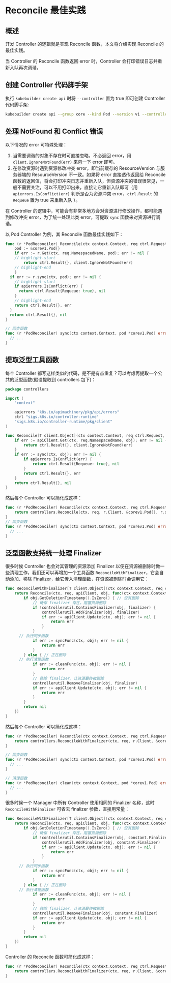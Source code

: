 # Reconcile 最佳实践

## 概述

开发 Controller 的逻辑就是实现 Reconcile 函数，本文将介绍实现 Reconcile 的最佳实践。

当 Controller 的 Reconcile 函数返回 error 时，Controller 会打印错误日志并重新入队再次调谐。

## 创建 Controller 代码脚手架

执行 `kubebuilder create api` 时将 `--controller` 置为 true 即可创建 Controller 代码脚手架:

```bash
kubebuilder create api --group core --kind Pod --version v1 --controller=true --resource=false
```

## 处理 NotFound 和 Conflict 错误

以下情况的 error 可特殊处理：
1. 当需要调谐的对象不存在时可直接忽略，不必返回 error，用 `client.IgnoreNotFound(err)` 来包一下 error 即可。
2. 在修改资源时遇到资源修改冲突 error，即当前缓存的 ResourceVersion 与服务器端的 ResourceVersion 不一致。如果将 error 直接透传返回给 Reconcile 函数的返回值，将会打印冲突日志并重新入队，但资源冲突的错误很常见，一般不需要关注，可以不用打印出来，直接让它重新入队即可（用 `apierrors.IsConflict(err)` 判断是否为资源冲突 error，`ctrl.Result` 的 `Requeue` 置为 true 来重新入队 ）。

在 Controller 的逻辑中，可能会有非常多地方会对资源进行修改操作，都可能遇到修改冲突 error，为了统一处理此类 error，可提取 `sync` 函数来对资源进行调谐。

以 Pod Controller 为例，其 Reconcile 函数最佳实践如下：

```go showLineNumbers
func (r *PodReconciler) Reconcile(ctx context.Context, req ctrl.Request) (ctrl.Result, error) {
	pod := &corev1.Pod{}
	if err := r.Get(ctx, req.NamespacedName, pod); err != nil {
    // highlight-start
		return ctrl.Result{}, client.IgnoreNotFound(err)
    // highlight-end
	}
  if err := r.sync(ctx, pod); err != nil {
    // highlight-start
    if apierrors.IsConflict(err) {
      return ctrl.Result{Requeue: true}, nil
    }
    // highlight-end
    return ctrl.Result{}, err
  }
  return ctrl.Result{}, nil
}

// 同步函数
func (r *PodReconciler) sync(ctx context.Context, pod *corev1.Pod) error {
  // ...
}
```

## 提取泛型工具函数

每个 Controller 都写这样类似的代码，是不是有点重复？可以考虑再提取一个公共的泛型函数(假设提取到 controllers 包下)：

```go showLineNumbers
package controllers

import (
	"context"

	apierrors "k8s.io/apimachinery/pkg/api/errors"
	ctrl "sigs.k8s.io/controller-runtime"
	"sigs.k8s.io/controller-runtime/pkg/client"
)

func Reconcile[T client.Object](ctx context.Context, req ctrl.Request, apiClient client.Client, obj T, sync func(ctx context.Context, obj T) error) (ctrl.Result, error) {
	if err := apiClient.Get(ctx, req.NamespacedName, obj); err != nil {
		return ctrl.Result{}, client.IgnoreNotFound(err)
	}
	if err := sync(ctx, obj); err != nil {
		if apierrors.IsConflict(err) {
			return ctrl.Result{Requeue: true}, nil
		}
		return ctrl.Result{}, err
	}
	return ctrl.Result{}, nil
}
```

然后每个 Controller 可以简化成这样：

```go showLineNumbers
func (r *PodReconciler) Reconcile(ctx context.Context, req ctrl.Request) (ctrl.Result, error) {
	return controllers.Reconcile(ctx, req, r.Client, &corev1.Pod{}, r.sync)
}
// 同步函数
func (r *PodReconciler) sync(ctx context.Context, pod *corev1.Pod) error {
  // ...
}
```

## 泛型函数支持统一处理 Finalizer

很多时候 Controller 也会对其管理的资源添加 Finalizer 以便在资源被删除时做一些清理工作，我们还可以再增加一个工具函数 `ReconcileWithFinalizer`，它会自动添加、移除 Finalizer，给它传入清理函数，在资源被删除时会调用它：

```go
func ReconcileWithFinalizer[T client.Object](ctx context.Context, req ctrl.Request, apiClient client.Client, obj T, finalizer string, syncFunc func(ctx context.Context, obj T) error, cleanFunc func(ctx context.Context, obj T) error) (ctrl.Result, error) {
	return Reconcile(ctx, req, apiClient, obj, func(ctx context.Context, obj T) error {
		if obj.GetDeletionTimestamp().IsZero() { // 没有删除
			// 确保 finalizer 存在，阻塞资源删除
			if !controllerutil.ContainsFinalizer(obj, finalizer) {
				controllerutil.AddFinalizer(obj, finalizer)
				if err := apiClient.Update(ctx, obj); err != nil {
					return err
				}
			}
      // 执行同步函数
			if err := syncFunc(ctx, obj); err != nil {
				return err
			}
		} else { // 正在删除
      // 执行清理函数
			if err := cleanFunc(ctx, obj); err != nil {
				return err
			}
			// 移除 finalizer，让资源最终被删除
			controllerutil.RemoveFinalizer(obj, finalizer)
			if err := apiClient.Update(ctx, obj); err != nil {
				return err
			}
		}
		return nil
	})
}
```
然后每个 Controller 可以简化成这样：

```go showLineNumbers
func (r *PodReconciler) Reconcile(ctx context.Context, req ctrl.Request) (ctrl.Result, error) {
	return controllers.ReconcileWithFinalizer(ctx, req, r.Client, &corev1.Pod{}, "example.com/finalizer", r.sync, r.clean)
}

// 同步函数
func (r *PodReconciler) sync(ctx context.Context, pod *corev1.Pod) error {
  // ...
}

// 清理函数
func (r *PodReconciler) clean(ctx context.Context, pod *corev1.Pod) error {
  // ...
}
```

很多时候一个 Manager 中所有 Controller 使用相同的 Finalizer 名称，这时 `ReconcileWithFinalizer` 可省去 finalizer 参数，直接用常量：

```go
func ReconcileWithFinalizer[T client.Object](ctx context.Context, req ctrl.Request, apiClient client.Client, obj T, syncFunc func(ctx context.Context, obj T) error, cleanFunc func(ctx context.Context, obj T) error) (ctrl.Result, error) {
	return Reconcile(ctx, req, apiClient, obj, func(ctx context.Context, obj T) error {
		if obj.GetDeletionTimestamp().IsZero() { // 没有删除
			// 确保 finalizer 存在，阻塞资源删除
			if !controllerutil.ContainsFinalizer(obj, constant.Finalizer) {
				controllerutil.AddFinalizer(obj, constant.Finalizer)
				if err := apiClient.Update(ctx, obj); err != nil {
					return err
				}
			}
      // 执行同步函数
			if err := syncFunc(ctx, obj); err != nil {
				return err
			}
		} else { // 正在删除
      // 执行清理函数
			if err := cleanFunc(ctx, obj); err != nil {
				return err
			}
			// 移除 finalizer，让资源最终被删除
			controllerutil.RemoveFinalizer(obj, constant.Finalizer)
			if err := apiClient.Update(ctx, obj); err != nil {
				return err
			}
		}
		return nil
	})
}
```

Controller 的 Reconcile 函数可简化成这样：

```go
func (r *PodReconciler) Reconcile(ctx context.Context, req ctrl.Request) (ctrl.Result, error) {
	return controllers.ReconcileWithFinalizer(ctx, req, r.Client, &corev1.Pod{}, r.sync, r.clean)
}
```
